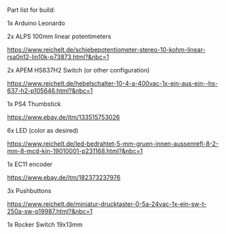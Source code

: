 Part list for build:

1x Arduino Leonardo

2x ALPS 100mm linear potentimeters

https://www.reichelt.de/schiebepotentiometer-stereo-10-kohm-linear-rsa0n12-lin10k-p73873.html?&nbc=1

2x APEM HS637H2 Switch (or other configuration)

https://www.reichelt.de/hebelschalter-10-4-a-400vac-1x-ein-aus-ein--hs-637-h2-p105646.html?&nbc=1

1x PS4 Thumbstick

https://www.ebay.de/itm/133515753026

6x LED (color as desired)

https://www.reichelt.de/led-bedrahtet-5-mm-gruen-innen-aussenrefl-8-2-mm-8-mcd-kin-19010001-p231168.html?&nbc=1

1x EC11 encoder

https://www.ebay.de/itm/182373237976

3x Pushbuttons

https://www.reichelt.de/miniatur-drucktaster-0-5a-24vac-1x-ein-sw-t-250a-sw-p19987.html?&nbc=1

1x Rocker Switch 19x13mm
